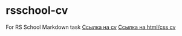 # rsschool-cv
For RS School Markdown task
[Ссылка на cv](https://parnasmi.github.io/rsschool-cv/cv)
[Ссылка на html/css cv](https://parnasmi.github.io/rsschool-cv/)
